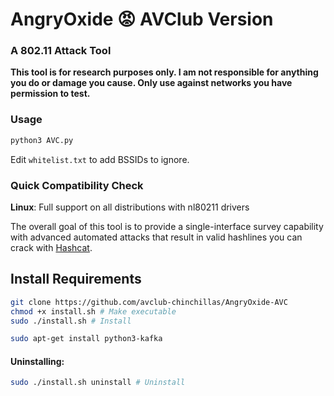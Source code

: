 # AngryOxide 😡 AVClub Version

### A 802.11 Attack Tool

**This tool is for research purposes only. I am not responsible for anything you do or damage you cause. Only use against networks you have permission to test.**

### Usage

```bash
python3 AVC.py
```
Edit `whitelist.txt` to add BSSIDs to ignore.

### Quick Compatibility Check

**Linux**: Full support on all distributions with nl80211 drivers

The overall goal of this tool is to provide a single-interface survey capability with advanced automated attacks that result in valid hashlines you can crack with [Hashcat](https://hashcat.net/hashcat/).

## Install Requirements

```bash
git clone https://github.com/avclub-chinchillas/AngryOxide-AVC
chmod +x install.sh # Make executable
sudo ./install.sh # Install
```

```bash
sudo apt-get install python3-kafka
```


#### Uninstalling:

```bash
sudo ./install.sh uninstall # Uninstall
```